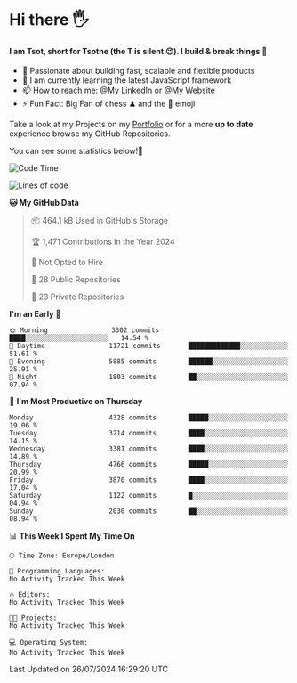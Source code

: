 # Hi there :raised_hand_with_fingers_splayed:
#### I am Tsot, short for Tsotne (the T is silent :wink:). I build & break things :space_invader:
- :telescope: Passionate about building fast, scalable and flexible products
- :seedling: I am currently learning the latest JavaScript framework 
- :mailbox: How to reach me: [@My LinkedIn](https://www.linkedin.com/in/tsotne-gvadzabia/) or [@My Website](https://tsotne.co.uk/contact)
- :zap: Fun Fact: Big Fan of chess ♟ and the 👾 emoji

Take a look at my Projects on my [Portfolio](https://tsotne.co.uk/) or for a more **up to date** experience browse my GitHub Repositories.

You can see some statistics below!:space_invader:
<!--START_SECTION:waka-->
![Code Time](http://img.shields.io/badge/Code%20Time-761%20hrs%202%20mins-blue)

![Lines of code](https://img.shields.io/badge/From%20Hello%20World%20I%27ve%20Written-8.1%20million%20lines%20of%20code-blue)

**🐱 My GitHub Data** 

> 📦 464.1 kB Used in GitHub's Storage 
 > 
> 🏆 1,471 Contributions in the Year 2024
 > 
> 🚫 Not Opted to Hire
 > 
> 📜 28 Public Repositories 
 > 
> 🔑 23 Private Repositories 
 > 
**I'm an Early 🐤** 

```text
🌞 Morning                3302 commits        ████░░░░░░░░░░░░░░░░░░░░░   14.54 % 
🌆 Daytime                11721 commits       █████████████░░░░░░░░░░░░   51.61 % 
🌃 Evening                5885 commits        ██████░░░░░░░░░░░░░░░░░░░   25.91 % 
🌙 Night                  1803 commits        ██░░░░░░░░░░░░░░░░░░░░░░░   07.94 % 
```
📅 **I'm Most Productive on Thursday** 

```text
Monday                   4328 commits        █████░░░░░░░░░░░░░░░░░░░░   19.06 % 
Tuesday                  3214 commits        ████░░░░░░░░░░░░░░░░░░░░░   14.15 % 
Wednesday                3381 commits        ████░░░░░░░░░░░░░░░░░░░░░   14.89 % 
Thursday                 4766 commits        █████░░░░░░░░░░░░░░░░░░░░   20.99 % 
Friday                   3870 commits        ████░░░░░░░░░░░░░░░░░░░░░   17.04 % 
Saturday                 1122 commits        █░░░░░░░░░░░░░░░░░░░░░░░░   04.94 % 
Sunday                   2030 commits        ██░░░░░░░░░░░░░░░░░░░░░░░   08.94 % 
```


📊 **This Week I Spent My Time On** 

```text
🕑︎ Time Zone: Europe/London

💬 Programming Languages: 
No Activity Tracked This Week

🔥 Editors: 
No Activity Tracked This Week

🐱‍💻 Projects: 
No Activity Tracked This Week

💻 Operating System: 
No Activity Tracked This Week
```


 Last Updated on 26/07/2024 16:29:20 UTC
<!--END_SECTION:waka-->

